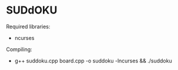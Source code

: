 # SUDdOKU

Required libraries:
 - ncurses

Compiling:
 - g++ suddoku.cpp board.cpp -o  suddoku -lncurses && ./suddoku
